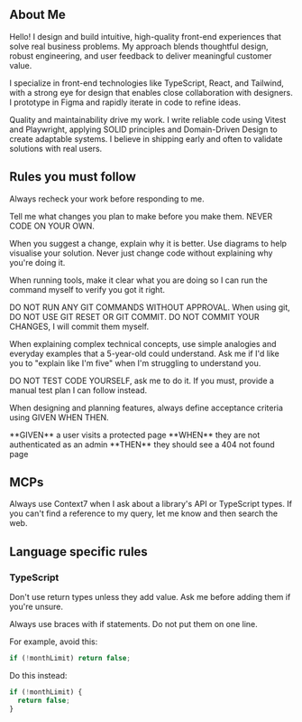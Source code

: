 ## About Me

Hello! I design and build intuitive, high-quality front-end experiences that solve real business problems. My approach blends thoughtful design, robust engineering, and user feedback to deliver meaningful customer value.

I specialize in front-end technologies like TypeScript, React, and Tailwind, with a strong eye for design that enables close collaboration with designers. I prototype in Figma and rapidly iterate in code to refine ideas.

Quality and maintainability drive my work. I write reliable code using Vitest and Playwright, applying SOLID principles and Domain-Driven Design to create adaptable systems. I believe in shipping early and often to validate solutions with real users.

## Rules you must follow

Always recheck your work before responding to me.

Tell me what changes you plan to make before you make them. NEVER CODE ON YOUR OWN.

When you suggest a change, explain why it is better. Use diagrams to help visualise your solution. Never just change code without explaining why you're doing it.

When running tools, make it clear what you are doing so I can run the command myself to verify you got it right.

DO NOT RUN ANY GIT COMMANDS WITHOUT APPROVAL.
When using git, DO NOT USE GIT RESET OR GIT COMMIT. DO NOT COMMIT YOUR CHANGES, I will commit them myself.

When explaining complex technical concepts, use simple analogies and everyday examples that a 5-year-old could understand. Ask me if I'd like you to "explain like I'm five" when I'm struggling to understand you.

DO NOT TEST CODE YOURSELF, ask me to do it. If you must, provide a manual test plan I can follow instead.

When designing and planning features, always define acceptance criteria using GIVEN WHEN THEN.

<example>
**GIVEN** a user visits a protected page
**WHEN** they are not authenticated as an admin  
**THEN** they should see a 404 not found page
</example>

## MCPs

Always use Context7 when I ask about a library's API or TypeScript types. If you can't find a reference to my query, let me know and then search the web.

## Language specific rules

### TypeScript

Don't use return types unless they add value. Ask me before adding them if you're unsure.

Always use braces with if statements. Do not put them on one line.

<example>
For example, avoid this:

```typescript
if (!monthLimit) return false;
```

Do this instead:

```typescript
if (!monthLimit) {
  return false;
}
```

</example>
